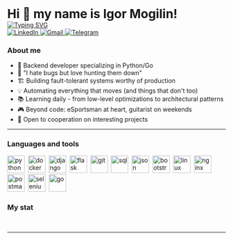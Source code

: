 <div id="header">
    <h1 style="margin: 0 auto;">Hi 👋 my name is Igor Mogilin!</h1>
    <a href="https://git.io/typing-svg" style="display: block; margin: 0 auto;">
        <img src="https://readme-typing-svg.demolab.com?font=Fira+Code&pause=1000&width=435&lines=Backend+developer+from+Moscow" alt="Typing SVG" style="display: block; margin: 0 auto;" />
    </a>
</div>

<div id="socials">
  <a href="https://www.linkedin.com/in/your-profile" target="_blank">
    <img src="https://img.shields.io/badge/LinkedIn-blue?style=for-the-badge&logo=linkedin&logoColor=white" alt="LinkedIn"/>
  </a>
  <a href="mailto:endless8space@gmail.com" target="_blank">
    <img src="https://img.shields.io/badge/Gmail-D14836?style=for-the-badge&logo=gmail&logoColor=white" alt="Gmail"/>
  </a>
  <a href="https://t.me/UltraBack" target="_blank">
    <img src="https://img.shields.io/badge/Telegram-2CA5E0?style=for-the-badge&logo=telegram&logoColor=white" alt="Telegram"/>
  </a>
</div>

### About me
- 🚀 Backend developer specializing in Python/Go
- 🔫 "I hate bugs but love hunting them down"
- 🏗️ Building fault-tolerant systems worthy of production
- 💡 Automating everything that moves (and things that don't too)
- 📚 Learning daily - from low-level optimizations to architectural patterns
- 🎮 Beyond code: eSportsman at heart, guitarist on weekends
- 🎯 Open to cooperation on interesting projects
---

### Languages and tools

<img src="https://cdn.jsdelivr.net/gh/devicons/devicon@latest/icons/python/python-original-wordmark.svg" title="python" width="40" height="40"/>&nbsp;
<img src="https://cdn.jsdelivr.net/gh/devicons/devicon@latest/icons/docker/docker-plain-wordmark.svg" title="docker" width="40" height="40"/>&nbsp;
<img src="https://cdn.jsdelivr.net/gh/devicons/devicon@latest/icons/django/django-plain-wordmark.svg" title="django" width="40" height="40"/>&nbsp;
<img src="https://cdn.jsdelivr.net/gh/devicons/devicon@latest/icons/flask/flask-original-wordmark.svg" title="flask" width="40" height="40"/>&nbsp;
<img src="https://cdn.jsdelivr.net/gh/devicons/devicon/icons/git/git-plain.svg" title="git" width="40" height="40"/>&nbsp;
<img src="https://cdn.jsdelivr.net/gh/devicons/devicon/icons/postgresql/postgresql-original.svg" title="sql" width="40" height="40"/>&nbsp;
<img src="https://cdn.jsdelivr.net/gh/devicons/devicon@latest/icons/json/json-plain.svg" title="json" width="40" height="40"/>&nbsp;
<img src="https://cdn.jsdelivr.net/gh/devicons/devicon/icons/bootstrap/bootstrap-plain.svg" title="bootstrap" width="40" height="40"/>&nbsp;
<img src="https://cdn.jsdelivr.net/gh/devicons/devicon@latest/icons/linux/linux-original.svg" title="linux" width="40" height="40"/>&nbsp;
<img src="https://cdn.jsdelivr.net/gh/devicons/devicon@latest/icons/nginx/nginx-original.svg" title="nginx" width="40" height="40"/>&nbsp;
<img src="https://cdn.jsdelivr.net/gh/devicons/devicon@latest/icons/postman/postman-original.svg" title="postman" width="40" height="40"/>&nbsp;
<img src="https://cdn.jsdelivr.net/gh/devicons/devicon@latest/icons/selenium/selenium-original.svg" title="selenium" width="40" height="40"/>&nbsp;
<img src="https://cdn.jsdelivr.net/gh/devicons/devicon@latest/icons/goland/goland-plain-wordmark.svg" title="go" width="40" height="40"/>&nbsp;

### My stat

<div id="stat" align="center">
    <img src="https://github-profile-summary-cards.vercel.app/api/cards/profile-details?username=IgorMogilin&theme=github_dark" alt=""/>
    <img src="https://github-profile-summary-cards.vercel.app/api/cards/most-commit-language?username=IgorMogilin&theme=github_dark" alt=""/>
     <img src="https://github-profile-summary-cards.vercel.app/api/cards/stats?username=IgorMogilin&theme=github_dark" alt=""/>
</div>

---

